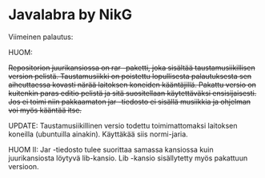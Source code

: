 Javalabra by NikG
=========

Viimeinen palautus:

HUOM:

<del>Repositorion juurikansiossa on rar -paketti, joka sisältää taustamusiikillisen version pelistä.
Taustamusiikki on poistettu lopullisesta palautuksesta sen aiheuttaessa kovasti närää laitoksen koneiden kääntäjillä.
Pakattu versio on kuitenkin paras editio pelistä ja sitä suositellaan käytettäväksi ensisijaisesti.
Jos ei toimi niin pakkaamaton jar -tiedosto ei sisällä musiikkia ja ohjelman voi myös kääntää itse.</del>

UPDATE: Taustamusiikillinen versio todettu toimimattomaksi laitoksen koneilla (ubuntuilla ainakin). 
Käyttäkää siis normi-jaria.

HUOM II: Jar -tiedosto tulee suorittaa samassa kansiossa kuin juurikansiosta löytyvä lib-kansio.
Lib -kansio sisällytetty myös pakattuun versioon.